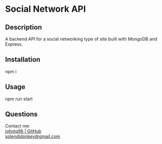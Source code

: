 # Social Network API  
  
## Description  
A backend API for a social networking type of site built with MongoDB and Express.  
  
## Installation  
npm i  
  
## Usage  
npm run start  
  
## Questions  
Contact me:  
[johntg96 | GitHub](https://github.com/johntg96)  
[splendidonkey@gmail.com](mailto:splendidonkey@gmail.com)  